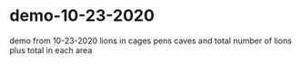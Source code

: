 # demo-10-23-2020
demo from 10-23-2020 lions in cages pens caves and total number of lions plus total in each area
